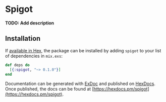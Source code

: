 # Spigot

**TODO: Add description**

## Installation

If [available in Hex](https://hex.pm/docs/publish), the package can be installed
by adding `spigot` to your list of dependencies in `mix.exs`:

```elixir
def deps do
  [{:spigot, "~> 0.1.0"}]
end
```

Documentation can be generated with [ExDoc](https://github.com/elixir-lang/ex_doc)
and published on [HexDocs](https://hexdocs.pm). Once published, the docs can
be found at [https://hexdocs.pm/spigot](https://hexdocs.pm/spigot).


